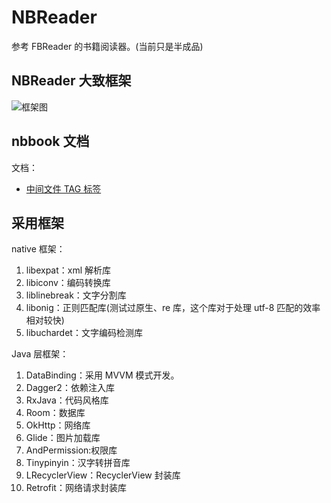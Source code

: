 # NBReader

参考 FBReader 的书籍阅读器。(当前只是半成品)

## NBReader 大致框架

![框架图](https://raw.githubusercontent.com/newbiechen1024/NBReader/master/doc/image/NBReader%E6%A1%86%E6%9E%B6%E5%A4%A7%E8%87%B4%E7%BB%93%E6%9E%84.png)

## nbbook 文档

文档：

* [中间文件 TAG 标签](https://github.com/newbiechen1024/NBReader/blob/master/doc/NBBook%E6%A0%87%E7%AD%BE.md)

## 采用框架

native 框架：

1. libexpat：xml 解析库
2. libiconv：编码转换库
3. liblinebreak：文字分割库
4. libonig：正则匹配库(测试过原生、re 库，这个库对于处理 utf-8 匹配的效率相对较快)
5. libuchardet：文字编码检测库

Java 层框架：

1. DataBinding：采用 MVVM 模式开发。
2. Dagger2：依赖注入库
3. RxJava：代码风格库
4. Room：数据库
5. OkHttp：网络库
6. Glide：图片加载库
7. AndPermission:权限库
8. Tinypinyin：汉字转拼音库
9. LRecyclerView：RecyclerView 封装库
10. Retrofit：网络请求封装库